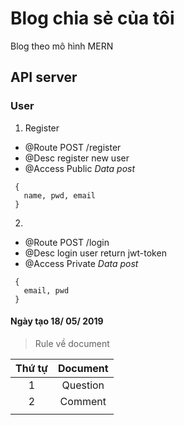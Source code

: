 # Blog chia sẻ của tôi
  Blog theo mô hình MERN
## API server

### User

1.  Register

- @Route POST /register
- @Desc register new user
- @Access Public
  _Data post_

```
 {
   name, pwd, email
 }
```

2.

- @Route POST /login
- @Desc login user return jwt-token
- @Access Private
  _Data post_

```
 {
   email, pwd
 }
```

#### Ngày tạo 18/ 05/ 2019

> Rule về document

| Thứ tự | Document |
| :----: | :------: |
|   1    | Question |
|   2    | Comment  |
|        |          |

